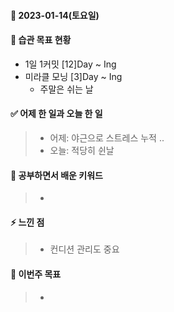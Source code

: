 #### 📆 2023-01-14(토요일)

#### 🐎 습관 목표 현황

-   1일 1커밋 [12]Day ~ Ing
-   미라클 모닝 [3]Day ~ Ing
    - 주말은 쉬는 날

#### ✅ 어제 한 일과 오늘 한 일 
> - 어제: 야근으로 스트레스 누적 .. 
> - 오늘: 적당히 쉰날  

#### 🤔 공부하면서 배운 키워드

> -

#### ⚡ 느낀 점

> - 컨디션 관리도 중요

#### 🎯 이번주 목표

> -
